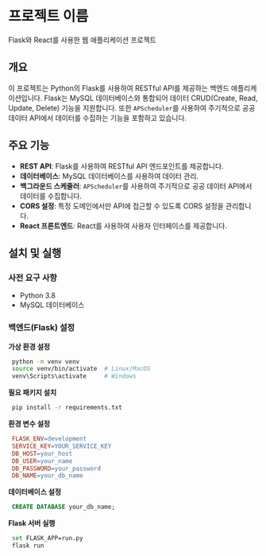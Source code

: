 # 프로젝트 이름

Flask와 React를 사용한 웹 애플리케이션 프로젝트

## 개요

이 프로젝트는 Python의 Flask를 사용하여 RESTful API를 제공하는 백엔드 애플리케이션입니다. Flask는 MySQL 데이터베이스와 통합되어 데이터 CRUD(Create, Read, Update, Delete) 기능을 지원합니다. 또한 `APScheduler`를 사용하여 주기적으로 공공 데이터 API에서 데이터를 수집하는 기능을 포함하고 있습니다.

## 주요 기능

- **REST API**: Flask를 사용하여 RESTful API 엔드포인트를 제공합니다.
- **데이터베이스**: MySQL 데이터베이스를 사용하여 데이터 관리.
- **백그라운드 스케줄러**: `APScheduler`를 사용하여 주기적으로 공공 데이터 API에서 데이터를 수집합니다.
- **CORS 설정**: 특정 도메인에서만 API에 접근할 수 있도록 CORS 설정을 관리합니다.
- **React 프론트엔드**: React를 사용하여 사용자 인터페이스를 제공합니다.

## 설치 및 실행

### 사전 요구 사항

- Python 3.8
- MySQL 데이터베이스

### 백엔드(Flask) 설정

**가상 환경 설정**

```bash
 python -m venv venv
 source venv/bin/activate  # Linux/MacOS
 venv\Scripts\activate     # Windows
```

**필요 패키지 설치**

```bash
 pip install -r requirements.txt
```

**환경 변수 설정**

```makefile
 FLASK_ENV=development
 SERVICE_KEY=YOUR_SERVICE_KEY
 DB_HOST=your_host
 DB_USER=your_name
 DB_PASSWORD=your_password
 DB_NAME=your_db_name
```

**데이터베이스 설정**

```sql
 CREATE DATABASE your_db_name;
```

**Flask 서버 실행**

```bash
 set FLASK_APP=run.py
 flask run
```
